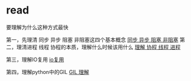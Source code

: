 # read

要理解为什么这种方式最快

第一，先理清 同步 异步 阻塞 非阻塞这四个基本概念
[同步 异步 阻塞 非阻塞](https://www.yunxcloud.cn/post/124)
第二，理清进程 线程 协程的本质，理解什么时候该用什么
[理解 协程 线程 进程](https://www.yunxcloud.cn/post/138)

第三，理解IO复用
[io复用](https://www.yunxcloud.cn/post/138)

第四，理解python中的GIL
[GIL 理解](https://www.yunxcloud.cn/post/136)





